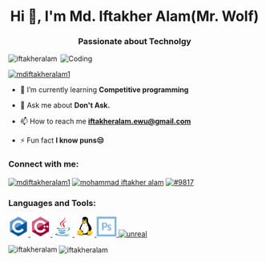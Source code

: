 <h1 align="center">Hi 👋, I'm Md. Iftakher Alam(Mr. Wolf)</h1>
<h3 align="center">Passionate about Technolgy</h3>
<img align="right" alt="Coding" width="400" src="https://i.pinimg.com/originals/ab/68/e6/ab68e6d38452d78ac98687865281c5c8.gif">

<p align="left"> <img src="https://komarev.com/ghpvc/?username=iftakheralam&label=Profile%20views&color=0e75b6&style=flat" alt="iftakheralam" /> </p>

<p align="left"> <a href="https://twitter.com/mdiftakheralam1" target="blank"><img src="https://img.shields.io/twitter/follow/mdiftakheralam1?logo=twitter&style=for-the-badge" alt="mdiftakheralam1" /></a> </p>

- 🌱 I’m currently learning **Competitive programming**

- 💬 Ask me about **Don't Ask.**

- 📫 How to reach me **iftakheralam.ewu@gmail.com**

- ⚡ Fun fact **I know puns😒**

<h3 align="left">Connect with me:</h3>
<p align="left">
<a href="https://twitter.com/mdiftakheralam1" target="blank"><img align="center" src="https://raw.githubusercontent.com/rahuldkjain/github-profile-readme-generator/master/src/images/icons/Social/twitter.svg" alt="mdiftakheralam1" height="30" width="40" /></a>
<a href="https://fb.com/mohammad iftakher alam" target="blank"><img align="center" src="https://raw.githubusercontent.com/rahuldkjain/github-profile-readme-generator/master/src/images/icons/Social/facebook.svg" alt="mohammad iftakher alam" height="30" width="40" /></a>
<a href="https://discord.gg/#9817" target="blank"><img align="center" src="https://raw.githubusercontent.com/rahuldkjain/github-profile-readme-generator/master/src/images/icons/Social/discord.svg" alt="#9817" height="30" width="40" /></a>
</p>

<h3 align="left">Languages and Tools:</h3>
<p align="left"> <a href="https://www.cprogramming.com/" target="_blank" rel="noreferrer"> <img src="https://raw.githubusercontent.com/devicons/devicon/master/icons/c/c-original.svg" alt="c" width="40" height="40"/> </a> <a href="https://www.w3schools.com/cpp/" target="_blank" rel="noreferrer"> <img src="https://raw.githubusercontent.com/devicons/devicon/master/icons/cplusplus/cplusplus-original.svg" alt="cplusplus" width="40" height="40"/> </a> <a href="https://www.java.com" target="_blank" rel="noreferrer"> <img src="https://raw.githubusercontent.com/devicons/devicon/master/icons/java/java-original.svg" alt="java" width="40" height="40"/> </a> <a href="https://www.linux.org/" target="_blank" rel="noreferrer"> <img src="https://raw.githubusercontent.com/devicons/devicon/master/icons/linux/linux-original.svg" alt="linux" width="40" height="40"/> </a> <a href="https://www.photoshop.com/en" target="_blank" rel="noreferrer"> <img src="https://raw.githubusercontent.com/devicons/devicon/master/icons/photoshop/photoshop-line.svg" alt="photoshop" width="40" height="40"/> </a> <a href="https://unrealengine.com/" target="_blank" rel="noreferrer"> <img src="https://raw.githubusercontent.com/kenangundogan/fontisto/036b7eca71aab1bef8e6a0518f7329f13ed62f6b/icons/svg/brand/unreal-engine.svg" alt="unreal" width="40" height="40"/> </a> </p>

<p><img align="left" src="https://github-readme-stats.vercel.app/api/top-langs?username=iftakheralam&show_icons=true&locale=en&layout=compact" alt="iftakheralam" /></p>

<p>&nbsp;<img align="center" src="https://github-readme-stats.vercel.app/api?username=iftakheralam&show_icons=true&locale=en" alt="iftakheralam" /></p>
